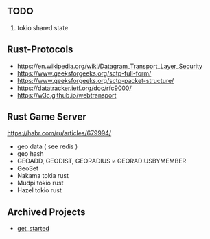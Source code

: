
## TODO
1. tokio shared state

## Rust-Protocols

* https://en.wikipedia.org/wiki/Datagram_Transport_Layer_Security
* https://www.geeksforgeeks.org/sctp-full-form/
* https://www.geeksforgeeks.org/sctp-packet-structure/
* https://datatracker.ietf.org/doc/rfc9000/
* https://w3c.github.io/webtransport


## Rust Game Server

https://habr.com/ru/articles/679994/
* geo data ( see redis )
* geo hash
* GEOADD, GEODIST, GEORADIUS и GEORADIUSBYMEMBER
* GeoSet
* Nakama tokia rust
* Mudpi tokio rust
* Hazel tokio rust


## Archived Projects

* [get_started](./get_started)
